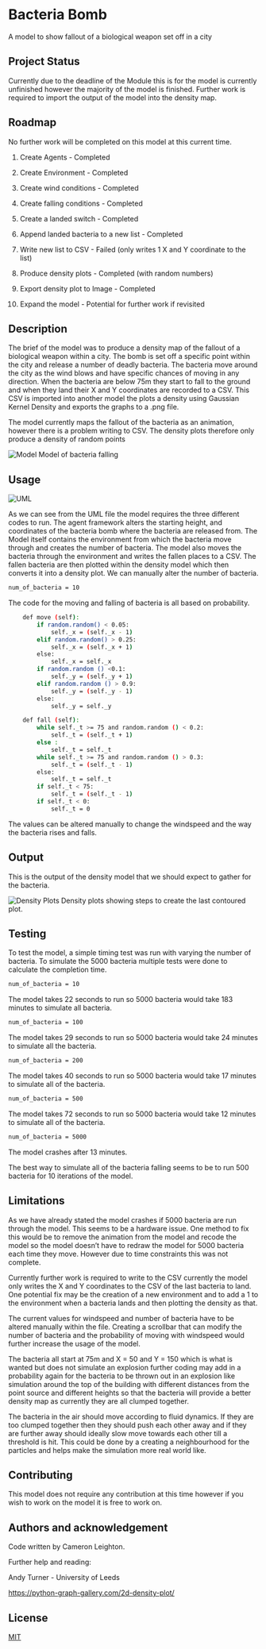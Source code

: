 # Bacteria Bomb

A model to show fallout of a biological weapon set off in a city

## Project Status

Currently due to the deadline of the Module this is for the model is currently unfinished however the majority of the model is finished. Further work is required to import the output of the model into the density map.

## Roadmap

No further work will be completed on this model at this current time.

1. Create Agents - Completed

2. Create Environment - Completed

3. Create wind conditions - Completed

4. Create falling conditions - Completed

5. Create a landed switch - Completed

6. Append landed bacteria to a new list - Completed

7. Write new list to CSV - Failed (only writes 1 X and Y coordinate to the list)

8. Produce density plots - Completed (with random numbers)

9. Export density plot to Image - Completed

10. Expand the model - Potential for further work if revisited

## Description

The brief of the model was to produce a density map of the fallout of a biological weapon within a city. The bomb is set off a specific point within the city and release a number of deadly bacteria. The bacteria move around the city as the wind blows and have specific chances of moving in any direction. When the bacteria are below 75m they start to fall to the ground and when they land their X and Y coordinates are recorded to a CSV. This CSV is imported into another model the plots a density using Gaussian Kernel Density and exports the graphs to a .png file.

The model currently maps the fallout of the bacteria as an animation, however there is a problem writing to CSV. The density plots therefore only produce a density of random points 


![Model](https://i.imgur.com/mIfZZlp.png)
Model of bacteria falling


## Usage 

![UML](https://i.imgur.com/d56YLob.png)

As we can see from the UML file the model requires the three different codes to run. The agent framework alters the starting height, and coordinates of the bacteria bomb where the bacteria are released from. The Model itself contains the environment from which the bacteria move through and creates the number of bacteria. The model also moves the bacteria through the environment and writes the fallen places to a CSV. The fallen bacteria are then plotted within the density model which then converts it into a density plot.
We can manually alter the number of bacteria.

```bash
num_of_bacteria = 10
```
The code for the moving and falling of bacteria is all based on probability.

```bash
    def move (self): 
        if random.random() < 0.05:
            self._x = (self._x - 1)
        elif random.random() > 0.25:
            self._x = (self._x + 1) 
        else:
            self._x = self._x
        if random.random () <0.1:
            self._y = (self._y + 1) 
        elif random.random () > 0.9:
            self._y = (self._y - 1) 
        else:
            self._y = self._y 

    def fall (self): 
        while self._t >= 75 and random.random () < 0.2:
            self._t = (self._t + 1)
        else :
            self._t = self._t
        while self._t >= 75 and random.random () > 0.3:
            self._t = (self._t - 1)
        else:
            self._t = self._t 
        if self._t < 75:
            self._t = (self._t - 1)       
        if self._t < 0:
            self._t = 0 
``` 
The values can be altered manually to change the windspeed and the way the bacteria rises and falls.

## Output
This is the output of the density model that we should expect to gather for the bacteria.

![Density Plots](https://i.imgur.com/B4ug22R.png)
Density plots showing steps to create the last contoured plot.

## Testing 
To test the model, a simple timing test was run with varying the number of bacteria. To simulate the 5000 bacteria multiple tests were done to calculate the completion time.

```bash
num_of_bacteria = 10
```
The model takes 22 seconds to run so 5000 bacteria would take 183 minutes to simulate all bacteria.   

```bash
num_of_bacteria = 100
```
The model takes 29 seconds to run so 5000 bacteria would take 24 minutes to simulate all the bacteria.

```bash
num_of_bacteria = 200
```
The model takes 40 seconds to run so 5000 bacteria would take 17 minutes to simulate all of the bacteria.

```bash
num_of_bacteria = 500
```
The model takes 72 seconds to run so 5000 bacteria would take 12 minutes to simulate all of the bacteria.

```bash
num_of_bacteria = 5000
```
The model crashes after 13 minutes. 

The best way to simulate all of the bacteria falling seems to be to run 500 bacteria for 10 iterations of the model.

## Limitations 

As we have already stated the model crashes if 5000 bacteria are run through the model. This seems to be a hardware issue. One method to fix this would be to remove the animation from the model and recode the model so the model doesn’t have to redraw the model for 5000 bacteria each time they move. However due to time constraints this was not complete.

Currently further work is required to write to the CSV currently the model only writes the X and Y coordinates to the CSV of the last bacteria to land. One potential fix may be the creation of a new environment and to add a 1 to the environment when a bacteria lands and then plotting the density as that.

The current values for windspeed and number of bacteria have to be altered manually within the file. Creating a scrollbar that can modify the number of bacteria and the probability of moving with windspeed would further increase the usage of the model.

The bacteria all start at 75m and X = 50 and Y = 150 which is what is wanted but does not simulate an explosion further coding may add in a probability again for the bacteria to be thrown out in an explosion like simulation around the top of the building with different distances from the point source and different heights so that the bacteria will provide a better density map as currently they are all clumped together.

The bacteria in the air should move according to fluid dynamics. If they are too clumped together then they should push each other away and if they are further away should ideally slow move towards each other till a threshold is hit. This could be done by a creating a neighbourhood for the particles and helps make the simulation more real world like.

## Contributing

This model does not require any contribution at this time however if you wish to work on the model it is free to work on.

## Authors and acknowledgement

Code written by Cameron Leighton.

Further help and reading:

Andy Turner - University of Leeds

https://python-graph-gallery.com/2d-density-plot/

## License 

[MIT](https://choosealicense.com/licenses/mit/)



   
